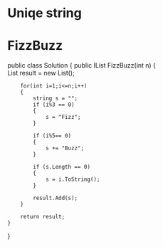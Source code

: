 # Uniqe string


# FizzBuzz
public class Solution {
    public IList<string> FizzBuzz(int n) {        
        List<string> result  = new List<string>();
        
        for(int i=1;i<=n;i++)
        {
            string s = "";
            if (i%3 == 0)
            {
                s = "Fizz";
            }
            
            if (i%5== 0)
            {
                s += "Buzz";
            }
            
            if (s.Length == 0)
            {
                s = i.ToString();
            }
            
            result.Add(s);
        }
        
        return result;
    }
}